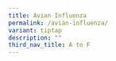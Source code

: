 ```yaml
---
title: Avian Influenza
permalink: /avian-influenza/
variant: tiptap
description: ""
third_nav_title: A to F
---
```

